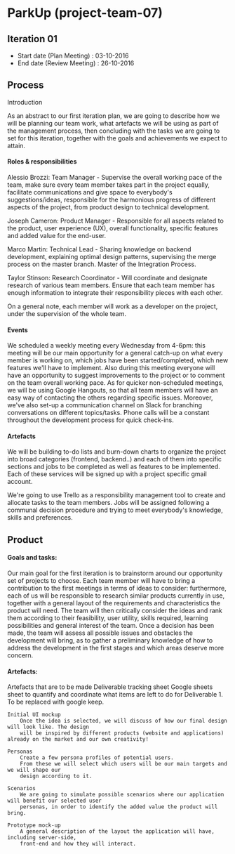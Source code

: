 # ParkUp (project-team-07)

## Iteration 01

 * Start date (Plan Meeting) : 03-10-2016
 * End date (Review Meeting) : 26-10-2016

## Process

Introduction

As an abstract to our first iteration plan, we are going to describe how we will be planning our team work, what artefacts we will be using as part of the management process, then concluding with the tasks we are going to set for this iteration, together with the goals and achievements we expect to attain.

#### Roles & responsibilities

Alessio Brozzi: Team Manager - Supervise the overall working pace of the team, make sure every team member takes part in the project equally, facilitate communications and give space to everybody's suggestions/ideas, responsible for the harmonious progress of different aspects of the project, from product design to technical development.

Joseph Cameron: Product Manager - Responsible for all aspects related to the product, user experience (UX), overall functionality, specific features and added value for the end-user.

Marco Martin: Technical Lead - Sharing knowledge on backend development, explaining optimal design patterns, supervising the merge process on the master branch. Master of the Integration Process.

Taylor Stinson: Research Coordinator - Will coordinate and designate research of various team members. Ensure that each team member has enough information to integrate their responsibility pieces with each other.

On a general note, each member will work as a developer on the project, under the supervision of the whole team. 

#### Events

We scheduled a weekly meeting every Wednesday from 4-6pm: this meeting will be our main opportunity for a general catch-up on what every member is working on, which jobs have been started/completed, which new features we'll have to implement. Also during this meeting everyone will have an opportunity to suggest improvements to the project or to comment on the team overall working pace.
As for quicker non-scheduled meetings, we will be using Google Hangouts, so that all team members will have an easy way of contacting the others regarding specific issues.
Moreover, we've also set-up a communication channel on Slack for branching conversations on different topics/tasks. Phone calls will be a constant throughout the development process for quick check-ins. 

#### Artefacts
 
We will be building to-do lists and burn-down charts to organize the project into broad categories (frontend, backend..) and each of them into specific sections and jobs to be completed as well as features to be implemented. Each of these services will be signed up with a project specific gmail account.

We're going to use Trello as a responsibility management tool to create and allocate tasks to the team members. Jobs will be assigned following a communal decision procedure and trying to meet everybody's knowledge, skills and preferences.

## Product

#### Goals and tasks:

Our main goal for the first iteration is to brainstorm around our opportunity set of projects to choose. Each team member will have to bring a contribution to the first meetings in terms of ideas to consider: furthermore, each of us will be responsible to research similar products currently in use, together with a general layout of the requirements and characteristics the product will need. The team will then critically consider the ideas and rank them according to their feasibility, user utility, skills required, learning possibilities and general interest of the team.
Once a decision has been made, the team will assess all possible issues and obstacles the development will bring, as to gather a preliminary knowledge of how to address the development in the first stages and which areas deserve more concern.

#### Artefacts:
   
Artefacts that are to be made
    Deliverable tracking sheet
        Google sheets sheet to quantify and coordinate what items are left to do for Deliverable 1. 
        To be replaced with google keep.         
        
    Initial UI mockup
        Once the idea is selected, we will discuss of how our final design will look like. The design
        will be inspired by different products (website and applications) already on the market and our own creativity!

    Personas
        Create a few persona profiles of potential users.
        From these we will select which users will be our main targets and we will shape our 
        design according to it.
    
    Scenarios
        We are going to simulate possible scenarios where our application will benefit our selected user 
        personas, in order to identify the added value the product will bring.
        
    Prototype mock-up
        A general description of the layout the application will have, including server-side,
        front-end and how they will interact.

